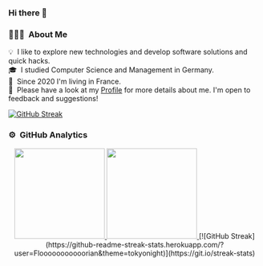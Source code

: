 ### Hi there 👋


### 👨🏻‍💻 &nbsp;About Me

💡 &nbsp;I like to explore new technologies and develop software solutions and quick hacks.\
🎓 &nbsp;I studied Computer Science and Management in Germany.\
🏡 &nbsp;Since 2020 I'm living in France.\
📄 &nbsp;Please have a look at my [Profile](https://www.polywork.com/anettehaferkorn) for more details about me. I'm open to feedback and suggestions!

[![GitHub Streak](https://github-readme-streak-stats.herokuapp.com/?user=Flooooooooooorian&theme=tokyonight)](https://git.io/streak-stats)


### ⚙️ &nbsp;GitHub Analytics

<p align="center">
<a href="https://github.com/Haferkorn">
  <img height="180em" src="https://github-readme-stats-eight-theta.vercel.app/api?username=Haferkorn&show_icons=true&theme=algolia&include_all_commits=true&count_private=true"/>
  <img height="180em" src="https://github-readme-stats-eight-theta.vercel.app/api/top-langs/?username=Haferkorn&layout=compact&langs_count=8&theme=algolia"/>
</a>
  [![GitHub Streak](https://github-readme-streak-stats.herokuapp.com/?user=Flooooooooooorian&theme=tokyonight)](https://git.io/streak-stats)
</p>


